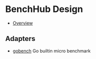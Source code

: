 # BenchHub Design

- [Overview](overview.md)

## Adapters

- [gobench](gobench.md) Go builtin micro benchmark